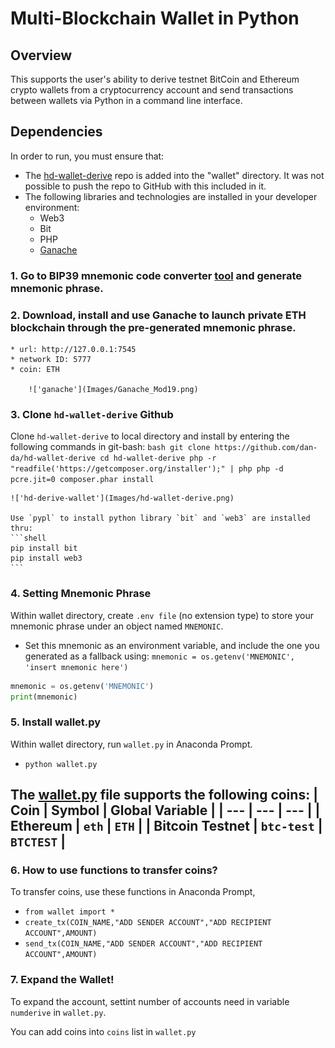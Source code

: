 # Multi-Blockchain Wallet in Python

## Overview

This supports the user's ability to derive testnet BitCoin and Ethereum crypto wallets from a cryptocurrency account and send transactions between wallets via Python in a command line interface. 

## Dependencies

In order to run, you must ensure that:
* The [hd-wallet-derive](https://github.com/dan-da/hd-wallet-derive) repo is added into the "wallet" directory. It was not possible to push the repo to GitHub with this included in it.  
* The following libraries and technologies are installed in your developer environment:
  * Web3
  * Bit
  * PHP
  * [Ganache](https://www.trufflesuite.com/ganache)
  

### 1. Go to BIP39 mnemonic code converter [tool](https://iancoleman.io/bip39/) and generate mnemonic phrase. 


### 2. Download, install and use **Ganache** to launch private ETH blockchain through the pre-generated mnemonic phrase.
    * url: http://127.0.0.1:7545
    * network ID: 5777
    * coin: ETH
    
    	!['ganache'](Images/Ganache_Mod19.png)
	
	
### 3. Clone `hd-wallet-derive` Github
Clone `hd-wallet-derive` to local directory and install by entering the following commands in git-bash:
    ```bash
    git clone https://github.com/dan-da/hd-wallet-derive
    cd hd-wallet-derive
    php -r "readfile('https://getcomposer.org/installer');" | php
    php -d pcre.jit=0 composer.phar install
    ```
	
	!['hd-derive-wallet'](Images/hd-wallet-derive.png)
	
    Use `pypl` to install python library `bit` and `web3` are installed thru:
    ```shell
    pip install bit
    pip install web3
    ```

###  4. Setting Mnemonic Phrase
Within wallet directory, create `.env file` (no extension type) to store your mnemonic phrase under an object named `MNEMONIC`.

- Set this mnemonic as an environment variable, and include the one you generated as a fallback using:
  `mnemonic = os.getenv('MNEMONIC', 'insert mnemonic here')`

```python
mnemonic = os.getenv('MNEMONIC')
print(mnemonic)
```

###  5. Install wallet.py

Within wallet directory, run `wallet.py` in Anaconda Prompt.
- `python wallet.py`

The [wallet.py](wallet.py) file supports the following coins:
    | Coin | Symbol | Global Variable |
    | --- | --- | --- |
    | Ethereum | `eth` | `ETH` |
    | Bitcoin Testnet | `btc-test` | `BTCTEST` |
---


###  6. How to use functions to transfer coins?

To transfer coins, use these functions in Anaconda Prompt,
- `from wallet import *`
- `create_tx(COIN_NAME,"ADD SENDER ACCOUNT","ADD RECIPIENT ACCOUNT",AMOUNT)`
- `send_tx(COIN_NAME,"ADD SENDER ACCOUNT","ADD RECIPIENT ACCOUNT",AMOUNT)`


###  7. Expand the Wallet!

To expand the account, settint number of accounts need in variable `numderive` in `wallet.py`.

You can add coins into `coins` list in `wallet.py`
